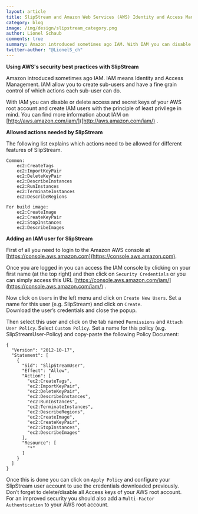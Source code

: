 ```yaml
---
layout: article
title: SlipStream and Amazon Web Services (AWS) Identity and Access Management (IAM)
category: blog
image: /img/design/slipstream_category.png
author: Lionel Schaub
comments: true
summary: Amazon introduced sometimes ago IAM. With IAM you can disable or remove access and secret keys of your AWS root account and create IAM users with the principle of least privilege in mind.
twitter-author: "@LionelS_ch"
---
```



**Using AWS's security best practices with SlipStream**

Amazon introduced sometimes ago IAM. IAM means Identity and Access Management.
IAM allow you to create sub-users and have a fine grain control of which actions each sub-user can do.

With IAM you can disable or delete access and secret keys of your AWS root account and create IAM users with the principle of least privilege in mind.
You can find more information about IAM on [http://aws.amazon.com/iam/]([http://aws.amazon.com/iam/) .


**Allowed actions needed by SlipStream**

The following list explains which actions need to be allowed for different features of SlipStream.

    Common:
	    ec2:CreateTags
	    ec2:ImportKeyPair
	    ec2:DeleteKeyPair
	    ec2:DescribeInstances
	    ec2:RunInstances
	    ec2:TerminateInstances
	    ec2:DescribeRegions

    For build image:
	    ec2:CreateImage
	    ec2:CreateKeyPair
	    ec2:StopInstances
	    ec2:DescribeImages


**Adding an IAM user for SlipStream**

First of all you need to login to the Amazon AWS console at [https://console.aws.amazon.com](https://console.aws.amazon.com).

Once you are logged in you can access the IAM console by clicking on your first name (at the top right) and
then click on `Security Credentials` or you can simply access this URL [https://console.aws.amazon.com/iam/](https://console.aws.amazon.com/iam/) .

Now click on `Users` in the left menu and click on `Create New Users`. Set a name for this user (e.g. SlipStream) and click on `Create`. <br/>
Download the user’s credentials and close the popup.

Then select this user and click on the tab named `Permissions` and `Attach User Policy`.
Select `Custom Policy`. Set a name for this policy (e.g. SlipStreamUser-Policy) and copy-paste the following Policy Document:

    {
      "Version": "2012-10-17",
      "Statement": [
        {
          "Sid": "SlipStreamUser",
          "Effect": "Allow",
          "Action": [
            "ec2:CreateTags",
            "ec2:ImportKeyPair",
            "ec2:DeleteKeyPair",
            "ec2:DescribeInstances",
            "ec2:RunInstances",
            "ec2:TerminateInstances",
            "ec2:DescribeRegions",
            "ec2:CreateImage",
            "ec2:CreateKeyPair",
            "ec2:StopInstances",
            "ec2:DescribeImages"
          ],
          "Resource": [
            "*"
          ]
        }
      ]
    }

Once this is done you can click on `Apply Policy` and configure your SlipStream user account to use the credentials downloaded previously.<br/>
Don’t forget to delete/disable all Access keys of your AWS root account. <br/>
For an improved security you should also add a `Multi-Factor Authentication` to your AWS root account.
<br/>
<br/>


